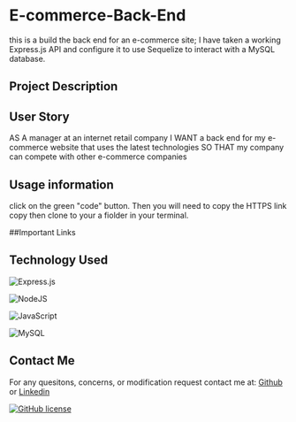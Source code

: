 # E-commerce-Back-End

this is a build the back end for an e-commerce site; I have taken a working Express.js API and configure it to use Sequelize to interact with a MySQL database.

## Project Description

## User Story

AS A manager at an internet retail company
I WANT a back end for my e-commerce website that uses the latest technologies
SO THAT my company can compete with other e-commerce companies

## Usage information

click on the green "code" button. Then you will need to copy the HTTPS link copy then clone to your a fiolder in your terminal.

##Important Links

## Technology Used

![Express.js](https://img.shields.io/badge/express.js-%23404d59.svg?style=for-the-badge&logo=express&logoColor=%2361DAFB)

![NodeJS](https://img.shields.io/badge/node.js-6DA55F?style=for-the-badge&logo=node.js&logoColor=white)

![JavaScript](https://img.shields.io/badge/javascript-%23323330.svg?style=for-the-badge&logo=javascript&logoColor=%23F7DF1E)

![MySQL](https://img.shields.io/badge/mysql-%2309f.svg?style=for-the-badge&logo=mysql&logoColor=white)

## Contact Me

For any quesitons, concerns, or modification request contact me at: [Github](https://github.com/RussC22) or [Linkedin](https://www.linkedin.com/in/tavarus-cherry/)

[![GitHub license](https://img.shields.io/github/license/Naereen/StrapDown.js.svg)](https://github.com/Naereen/StrapDown.js/blob/master/LICENSE)
